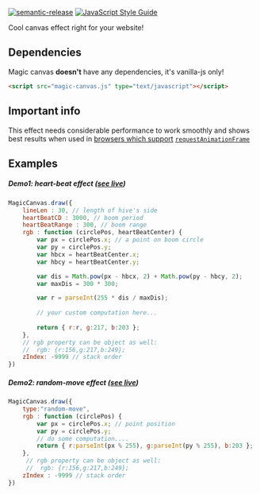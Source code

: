 [![semantic-release](https://img.shields.io/badge/%20%20%F0%9F%93%A6%F0%9F%9A%80-semantic--release-e10079.svg)](https://github.com/semantic-release/semantic-release)
[![JavaScript Style Guide](https://img.shields.io/badge/code_style-standard-brightgreen.svg)](https://standardjs.com)

Cool canvas effect right for your website!
    
## Dependencies

Magic canvas **doesn't** have any dependencies, it's vanilla-js only!

```html
<script src="magic-canvas.js" type="text/javascript"></script>
```

## Important info

This effect needs considerable performance to work smoothly and shows best results when used in [browsers which support](https://caniuse.com/#feat=requestanimationframe) [`requestAnimationFrame`](https://developer.mozilla.org/en-US/docs/Web/API/Window/requestAnimationFrame)


## Examples

##### Demo1: heart-beat effect ([see live](https://FRSgit.github.io/MagicCanvas/heartbeat))

```javascript
MagicCanvas.draw({
    lineLen : 30, // length of hive's side
    heartBeatCD : 3000, // boom period
    heartBeatRange : 300, // boom range
    rgb : function (circlePos, heartBeatCenter) {
        var px = circlePos.x; // a point on boom circle
        var py = circlePos.y;
        var hbcx = heartBeatCenter.x;
        var hbcy = heartBeatCenter.y;

        var dis = Math.pow(px - hbcx, 2) + Math.pow(py - hbcy, 2);
        var maxDis = 300 * 300;

        var r = parseInt(255 * dis / maxDis);
        
        // your custom computation here...
        
        return { r:r, g:217, b:203 };
    },
    // rgb property can be object as well:
    //  rgb: {r:156,g:217,b:249};
    zIndex: -9999 // stack order
})
```

##### Demo2: random-move effect ([see live](https://FRSgit.github.io/MagicCanvas/randomMove))

```javascript
MagicCanvas.draw({
    type:"random-move",
    rgb : function (circlePos) {
        var px = circlePos.x; // point position
        var py = circlePos.y;
        // do some computation....
        return { r:parseInt(px % 255), g:parseInt(py % 255), b:203 };
    },
     // rgb property can be object as well:
     //  rgb: {r:156,g:217,b:249};
    zIndex : -9999 // stack order
})
```
